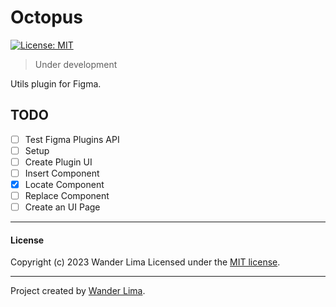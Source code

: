 # Octopus

[![License: MIT](https://img.shields.io/badge/License-MIT-yellow.svg)](https://opensource.org/licenses/MIT)

> Under development

Utils plugin for Figma.

## TODO

- [ ] Test Figma Plugins API
- [ ] Setup
- [ ] Create Plugin UI
- [ ] Insert Component
- [x] Locate Component
- [ ] Replace Component
- [ ] Create an UI Page

---

#### License

Copyright (c) 2023 Wander Lima
Licensed under the [MIT license](LICENSE).

---

Project created by [Wander Lima](https://wanderlima.com).
